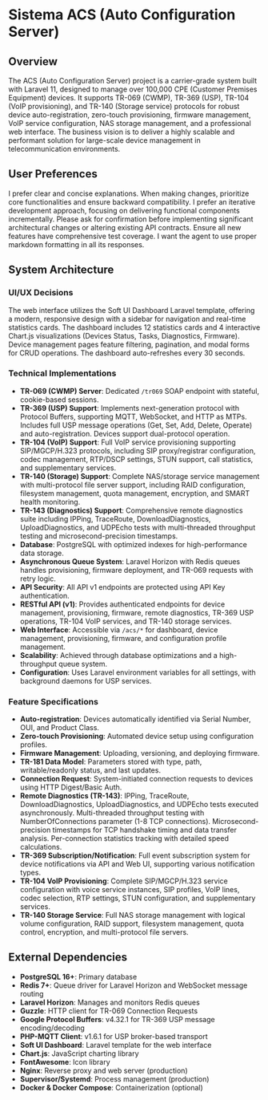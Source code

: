 # Sistema ACS (Auto Configuration Server)

## Overview
The ACS (Auto Configuration Server) project is a carrier-grade system built with Laravel 11, designed to manage over 100,000 CPE (Customer Premises Equipment) devices. It supports TR-069 (CWMP), TR-369 (USP), TR-104 (VoIP provisioning), and TR-140 (Storage service) protocols for robust device auto-registration, zero-touch provisioning, firmware management, VoIP service configuration, NAS storage management, and a professional web interface. The business vision is to deliver a highly scalable and performant solution for large-scale device management in telecommunication environments.

## User Preferences
I prefer clear and concise explanations. When making changes, prioritize core functionalities and ensure backward compatibility. I prefer an iterative development approach, focusing on delivering functional components incrementally. Please ask for confirmation before implementing significant architectural changes or altering existing API contracts. Ensure all new features have comprehensive test coverage. I want the agent to use proper markdown formatting in all its responses.

## System Architecture

### UI/UX Decisions
The web interface utilizes the Soft UI Dashboard Laravel template, offering a modern, responsive design with a sidebar for navigation and real-time statistics cards. The dashboard includes 12 statistics cards and 4 interactive Chart.js visualizations (Devices Status, Tasks, Diagnostics, Firmware). Device management pages feature filtering, pagination, and modal forms for CRUD operations. The dashboard auto-refreshes every 30 seconds.

### Technical Implementations
- **TR-069 (CWMP) Server**: Dedicated `/tr069` SOAP endpoint with stateful, cookie-based sessions.
- **TR-369 (USP) Support**: Implements next-generation protocol with Protocol Buffers, supporting MQTT, WebSocket, and HTTP as MTPs. Includes full USP message operations (Get, Set, Add, Delete, Operate) and auto-registration. Devices support dual-protocol operation.
- **TR-104 (VoIP) Support**: Full VoIP service provisioning supporting SIP/MGCP/H.323 protocols, including SIP proxy/registrar configuration, codec management, RTP/DSCP settings, STUN support, call statistics, and supplementary services.
- **TR-140 (Storage) Support**: Complete NAS/storage service management with multi-protocol file server support, including RAID configuration, filesystem management, quota management, encryption, and SMART health monitoring.
- **TR-143 (Diagnostics) Support**: Comprehensive remote diagnostics suite including IPPing, TraceRoute, DownloadDiagnostics, UploadDiagnostics, and UDPEcho tests with multi-threaded throughput testing and microsecond-precision timestamps.
- **Database**: PostgreSQL with optimized indexes for high-performance data storage.
- **Asynchronous Queue System**: Laravel Horizon with Redis queues handles provisioning, firmware deployment, and TR-069 requests with retry logic.
- **API Security**: All API v1 endpoints are protected using API Key authentication.
- **RESTful API (v1)**: Provides authenticated endpoints for device management, provisioning, firmware, remote diagnostics, TR-369 USP operations, TR-104 VoIP services, and TR-140 storage services.
- **Web Interface**: Accessible via `/acs/*` for dashboard, device management, provisioning, firmware, and configuration profile management.
- **Scalability**: Achieved through database optimizations and a high-throughput queue system.
- **Configuration**: Uses Laravel environment variables for all settings, with background daemons for USP services.

### Feature Specifications
- **Auto-registration**: Devices automatically identified via Serial Number, OUI, and Product Class.
- **Zero-touch Provisioning**: Automated device setup using configuration profiles.
- **Firmware Management**: Uploading, versioning, and deploying firmware.
- **TR-181 Data Model**: Parameters stored with type, path, writable/readonly status, and last updates.
- **Connection Request**: System-initiated connection requests to devices using HTTP Digest/Basic Auth.
- **Remote Diagnostics (TR-143)**: IPPing, TraceRoute, DownloadDiagnostics, UploadDiagnostics, and UDPEcho tests executed asynchronously. Multi-threaded throughput testing with NumberOfConnections parameter (1-8 TCP connections). Microsecond-precision timestamps for TCP handshake timing and data transfer analysis. Per-connection statistics tracking with detailed speed calculations.
- **TR-369 Subscription/Notification**: Full event subscription system for device notifications via API and Web UI, supporting various notification types.
- **TR-104 VoIP Provisioning**: Complete SIP/MGCP/H.323 service configuration with voice service instances, SIP profiles, VoIP lines, codec selection, RTP settings, STUN configuration, and supplementary services.
- **TR-140 Storage Service**: Full NAS storage management with logical volume configuration, RAID support, filesystem management, quota control, encryption, and multi-protocol file servers.

## External Dependencies
- **PostgreSQL 16+**: Primary database
- **Redis 7+**: Queue driver for Laravel Horizon and WebSocket message routing
- **Laravel Horizon**: Manages and monitors Redis queues
- **Guzzle**: HTTP client for TR-069 Connection Requests
- **Google Protocol Buffers**: v4.32.1 for TR-369 USP message encoding/decoding
- **PHP-MQTT Client**: v1.6.1 for USP broker-based transport
- **Soft UI Dashboard**: Laravel template for the web interface
- **Chart.js**: JavaScript charting library
- **FontAwesome**: Icon library
- **Nginx**: Reverse proxy and web server (production)
- **Supervisor/Systemd**: Process management (production)
- **Docker & Docker Compose**: Containerization (optional)